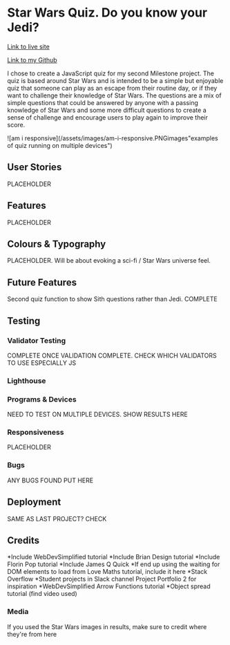 # Star Wars Quiz. Do you know your Jedi?

[Link to live site](https://george-downer40.github.io/star-wars-quiz/)

[Link to my Github](https://github.com/george-downer40)

I chose to create a JavaScript quiz for my second Milestone project. The quiz is based around Star Wars and is intended to be a simple but enjoyable quiz that someone can play as an escape from their routine day, or if they want to challenge their knowledge of Star Wars. The questions are a mix of simple questions that could be answered by anyone with a passing knowledge of Star Wars and some more difficult questions to create a sense of challenge and encourage users to play again to improve their score.

![am i responsive](/assets/images/am-i-responsive.PNGimages"examples of quiz running on multiple devices")

## User Stories
PLACEHOLDER

## Features

PLACEHOLDER

## Colours & Typography

PLACEHOLDER. Will be about evoking a sci-fi / Star Wars universe feel.

## Future Features

Second quiz function to show Sith questions rather than Jedi. COMPLETE

## Testing
### Validator Testing

COMPLETE ONCE VALIDATION COMPLETE. CHECK WHICH VALIDATORS TO USE ESPECIALLY JS

### Lighthouse

### Programs & Devices

NEED TO TEST ON MULTIPLE DEVICES. SHOW RESULTS HERE

### Responsiveness

PLACEHOLDER

### Bugs

ANY BUGS FOUND PUT HERE

## Deployment

SAME AS LAST PROJECT? CHECK

## Credits

*Include WebDevSimplified tutorial
*Include Brian Design tutorial
*Include Florin Pop tutorial
*Include James Q Quick
*If end up using the waiting for DOM elements to load from Love Maths tutorial, include it here
*Stack Overflow
*Student projects in Slack channel Project Portfolio 2 for inspiration
*WebDevSimplified Arrow Functions tutorial
*Object spread tutorial (find video used)

### Media
If you used the Star Wars images in results, make sure to credit where they're from here